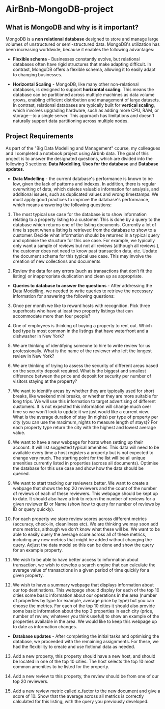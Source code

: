 # AirBnb-MongoDB-project

## What is MongoDB and why is it important?

MongoDB is a **non relational database** designed to store and manage large volumes of unstructured or semi-structured data. MongoDB's utilization has been increasing worldwide, because it enables the following advantages:

* **Flexible schema** - Businesses constantly evolve, but relational databases often have rigid structures that make adapting difficult. In contrast, MongoDB offers a flexible schema, allowing it to easily adapt to changing businesses.
  
* **Horizontal Scaling** - MongoDB, like many other non-relational databases, is designed to support **horizontal scaling**. This means the database can be partitioned across multiple machines as data volume grows, enabling efficient distribution and management of large datasets. In contrast, relational databases are typically built for **vertical scaling**, which involves upgrading hardware, such as adding more CPU, RAM, or storage—to a single server. This approach has limitations and doesn't naturally support data partitioning across multiple nodes.


## Project Requirements

As part of the "Big Data Modelling and Management" course, my colleagues and I completed a notebook project using Airbnb data. The goal of this project is to answer the designated questions, which are divided into the following 3 sections: **Data Modelling**, **Uses for the database** and **Database updates**.

* **Data Modelling** -  the current database's performance is known to be low, given the lack of patterns and indexes. In addition, there is regular overwriting of data, which deletes valuable information for analysis, and additional issues, such as duplicated values and wrong timestamps. We must apply good practices to improve the database's performance, which means answering the following questions:

1) The most typical use case for the database is to show information relating to a property listing to a customer. This is done by a query to the database which returns one of the listing documents. Currently a lot of time is spent when a listing is retrieved from the database to show to a customer. Decide what information should be returned in a typical query and optimise the structure for this use case. For example, we typically only want a sample of reviews but not all reviews (although all reviews ), the customer does not need to know past transaction data, etc. Update the document schema for this typical use case. This may involve the creation of new collections and documents.  

2) Review the data for any errors (such as transactions that don’t fit the listing) or inappropriate duplication and clean up as appropriate. 

  
* **Queries to database to answer the questions** - After addressing the Data Modelling, we needed to write queries to retrieve the necessary information for answering the following questions:

3)	Once per month we like to reward hosts with recognition. Pick three superhosts who have at least two property listings that can accommodate more than four people?

4)	One of employees is thinking of buying a property to rent out. Which bed type is most common in the listings that have waterfront and a dishwasher in New York?

5)	We are thinking of identifying someone to hire to write review for us professionally. What is the name of the reviewer who left the longest review in New York?

6)	We are thinking of trying to assess the security of different areas based on the security deposit required. What is the biggest and smallest difference between the price and deposit for security per number of visitors staying at the property?

7)	We want to identify areas by whether they are typically used for short breaks, like weekend mini breaks, or whether they are more suitable for long trips. We will use this information to target advertising of different customers. It is not expected this information will change much over time so we won’t look to update it we just would like a current view. What is the average duration of stay (in nights) per type of property per city (you can use the maximum_nights to measure length of stays)? For each property type return the city with the highest and lowest average value.

8)	We want to have a new webpage for hosts when setting up their account. It will list suggested typical amenities. This data will need to be available every time a host registers a property but is not expected to change very much. The starting point for the list will be all unique amenities currently listed in properties (across all documents). Optimise the database for this use case and show how the data should be queried.

9)	We want to start tracking our reviewers better. We want to create a webpage that shows the top 20 reviewers and the count of the number of reviews of each of these reviewers. This webpage should be kept up to date. It should also have a link to return the number of reviews for a given reviewer ID or Name (show how to query for number of reviews by ID or query quickly).

10)	For each property we store review scores across different metrics (accuracy, check-in, cleanliness etc). We are thinking we may soon add more metrics, although we don’t know what these will be. We want to be able to easily query the average score across all of these metrics, including any new metrics that might be added without changing the query. Adjust the data model so this can be done and show the query for an example property.

11)	We wish to be able to have better access to information about transaction, we wish to develop a search engine that can calculate the average value of transactions in a given period of time quickly for a given property.

12)	We wish to have a summary webpage that displays information about our top destinations. This webpage should display for each of the top 10 cities some basic information about our operations in the area (number of properties by type for example, average price by type) but you can choose the metrics. For each of the top 10 cities it should also provide some basic information about the top 3 properties in each city (price, number of review, whatever you think useful) to show an example of the properties available in the area. We would like to keep this webpage up to date as information changes.

* **Database updates** - After completing the initial tasks and optimising the database, we proceeded with the remaining assignments. For these, we had the flexibility to create and use fictional data as needed.

13)	Add a new property, this property should have a new host, and should be located in one of the top 10 cities. The host selects the top 10 most common amenities to be listed for the property.

14)	Add a new review to this property, the review should be from one of our top 20 reviewers.

15)	Add a new review metric called x_factor to the new document and give a score of 10. Show that the average across all metrics is correctly calculated for this listing, with the query you previously developed.


